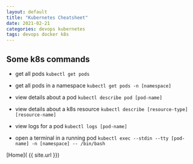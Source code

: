 ```yaml
---
layout: default
title: "Kubernetes Cheatsheet"
date: 2021-02-21
categories: devops kubernetes
tags: devops docker k8s
---
```


## Some k8s commands

- get all pods `kubectl get pods`

- get all pods in a namespace `kubectl get pods -n [namespace]`

- view details about a pod `kubectl describe pod [pod-name]`

- view details about a k8s resource `kubectl describe [resource-type] [resource-name]`

- view logs for a pod `kubectl logs [pod-name]`

- open a terminal in a running pod `kubectl exec --stdin --tty [pod-name] -n [namespace] -- /bin/bash`

[Home]( {{ site.url }})